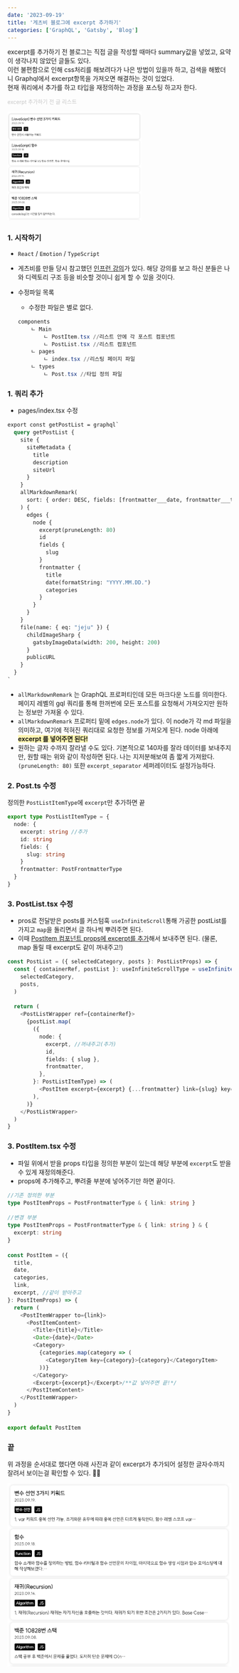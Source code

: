 ```yaml
---
date: '2023-09-19'
title: '게츠비 블로그에 excerpt 추가하기'
categories: ['GraphQL', 'Gatsby', 'Blog']
---
```


excerpt를 추가하기 전 블로그는 직접 글을 작성할 때마다 summary값을 넣었고, 요약이 생각나지 않았던 글들도 있다. <br/>
이런 불편함으로 인해 css처리를 해보려다가 나은 방법이 있을까 하고,
검색을 해봤더니 Graphql에서 excerpt항목을 가져오면 해결하는 것이 있었다. <br/>
현재 쿼리에서 추가를 하고 타입을 재정의하는 과정을 포스팅 하고자 한다.

<span style="font-size: 12px; color: #c8c8c8">excerpt 추가하기 전 글 리스트</span>

<div style="width: 60%;">
        <img src="./Images/BeforeList.png"/>
</div>

### 1. 시작하기

- `React` / `Emotion` / `TypeScript`
- 게츠비를 만들 당시 참고했던 [인프런 강의](https://www.inflearn.com/course/gatsby-%EA%B8%B0%EC%88%A0%EB%B8%94%EB%A1%9C%EA%B7%B8/dashboard)가 있다. 해당 강의를 보고 하신 분들은 나와 디렉토리 구조 등을 비슷할 것이니 쉽게 할 수 있을 것이다.

- 수정파일 목록
  - 수정한 파일은 별로 없다.
  ```powershell
  components
      ㄴ Main
          ㄴ PostItem.tsx //리스트 안에 각 포스트 컴포넌트
          ㄴ PostList.tsx //리스트 컴포넌트
      ㄴ pages
          ㄴ index.tsx //리스팅 페이지 파일
      ㄴ types
          ㄴ Post.tsx //타입 정의 파일
  ```

### 1. 쿼리 추가

- pages/index.tsx 수정

```graphql
export const getPostList = graphql`
  query getPostList {
    site {
      siteMetadata {
        title
        description
        siteUrl
      }
    }
    allMarkdownRemark(
      sort: { order: DESC, fields: [frontmatter___date, frontmatter___title] }
    ) {
      edges {
        node {
          excerpt(pruneLength: 80)
          id
          fields {
            slug
          }
          frontmatter {
            title
            date(formatString: "YYYY.MM.DD.")
            categories
          }
        }
      }
    }
    file(name: { eq: "jeju" }) {
      childImageSharp {
        gatsbyImageData(width: 200, height: 200)
      }
      publicURL
    }
  }
`
```

- `allMarkdownRemark` 는 GraphQL 프로퍼티인데 모든 마크다운 노드를 의미한다. 페이지 레벨의 gql 쿼리를 통해 한꺼번에 모든 포스트를 요청해서 가져오지만 원하는 정보만 가져올 수 있다.
- `allMarkdownRemark` 프로퍼티 밑에 `edges.node`가 있다. 이 node가 각 md 파일을 의미하고, 여기에 적혀진 쿼리대로 요청한 정보를 가져오게 된다. node 아래에 <span style="background: #fff5b1">**excerpt 를 넣어주면 된다!**</span>
- 원하는 글자 수까지 잘라낼 수도 있다. 기본적으로 140자를 잘라 데이터를 보내주지만, 원할 때는 위와 같이 작성하면 된다. 나는 지저분해보여 좀 짧게 가져왔다. `(pruneLength: 80)` 또한 `excerpt_separator` 세퍼레이터도 설정가능하다.

### 2. Post.ts 수정

정의한 `PostListItemType`에 `excerpt`만 추가하면 끝

```typeScript
export type PostListItemType = {
  node: {
    excerpt: string //추가
    id: string
    fields: {
      slug: string
    }
    frontmatter: PostFrontmatterType
  }
}
```

### 3. PostList.tsx 수정

- pros로 전달받은 posts를 커스텀훅 `useInfiniteScroll`통해 가공한 postList를 가지고 `map`을 돌리면서 글 하나씩 뿌려주면 된다.
- 이때 <u>PostItem 컴포넌트 props에 excerpt를 추가</u>해서 보내주면 된다. (물론, map 돌릴 때 excerpt도 같이 꺼내주고!)

```typeScript
const PostList = ({ selectedCategory, posts }: PostListProps) => {
  const { containerRef, postList }: useInfiniteScrollType = useInfiniteScroll(
    selectedCategory,
    posts,
  )

  return (
    <PostListWrapper ref={containerRef}>
      {postList.map(
        ({
          node: {
            excerpt, //꺼내주고(추가)
            id,
            fields: { slug },
            frontmatter,
          },
        }: PostListItemType) => (
          <PostItem excerpt={excerpt} {...frontmatter} link={slug} key={id} /> //추가-props
        ),
      )}
    </PostListWrapper>
  )
}
```

### 3. PostItem.tsx 수정

- 파일 위에서 받을 props 타입을 정의한 부분이 있는데 해당 부분에 `excerpt`도 받을 수 있게 재정의해준다.
- props에 추가해주고, 뿌려줄 부분에 넣어주기만 하면 끝이다.

```typeScript
//기존 정의한 부분
type PostItemProps = PostFrontmatterType & { link: string }

//변경 부분
type PostItemProps = PostFrontmatterType & { link: string } & {
  excerpt: string
}

const PostItem = ({
  title,
  date,
  categories,
  link,
  excerpt, //같이 받아주고
}: PostItemProps) => {
  return (
    <PostItemWrapper to={link}>
      <PostItemContent>
        <Title>{title}</Title>
        <Date>{date}</Date>
        <Category>
          {categories.map(category => (
            <CategoryItem key={category}>{category}</CategoryItem>
          ))}
        </Category>
        <Excerpt>{excerpt}</Excerpt>/**값 넣어주면 끝!*/
      </PostItemContent>
    </PostItemWrapper>
  )
}

export default PostItem
```

### 끝

위 과정을 순서대로 했다면 아래 사진과 같이 excerpt가 추가되어 설정한 글자수까지 잘려서 보이는걸 확인할 수 있다. 👍🏻

<div>
    <img src="./Images/AfterList.png"/>
</div>

<br/>
